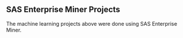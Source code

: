 ## SAS Enterprise Miner Projects
The machine learning projects above were done using SAS Enterprise Miner. 
